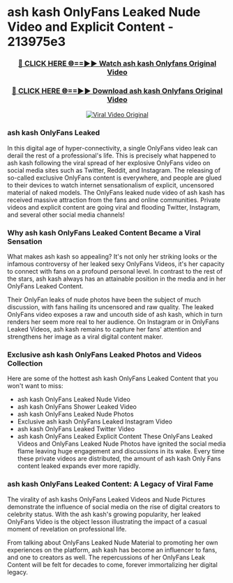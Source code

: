 # ash kash OnlyFans Leaked Nude Video and Explicit Content - 213975e3

<div align="center">

### [🔴 CLICK HERE 🌐==►► Watch ash kash Onlyfans Original Video](https://aff.leakpic.com/?utm_medium=9dac6e3e92780789e695eb65dc45befdb20081c8&utm_campaign=Link_for_leakpic_com)

### [🔴 CLICK HERE 🌐==►► Download ash kash Onlyfans Original Video](https://aff.leakpic.com/?utm_medium=9dac6e3e92780789e695eb65dc45befdb20081c8&utm_campaign=Link_for_leakpic_com)

[![Viral Video Original](https://i.ibb.co.com/xMMVF88/686577567.gif)](https://aff.leakpic.com/?utm_medium=9dac6e3e92780789e695eb65dc45befdb20081c8&utm_campaign=Link_for_leakpic_com)

</div>

### ash kash OnlyFans Leaked
In this digital age of hyper-connectivity, a single OnlyFans video leak can derail the rest of a professional's life. This is precisely what happened to ash kash following the viral spread of her explosive OnlyFans video on social media sites such as Twitter, Reddit, and Instagram. The releasing of so-called exclusive OnlyFans content is everywhere, and people are glued to their devices to watch internet sensationalism of explicit, uncensored material of naked models. 
The OnlyFans leaked nude video of ash kash has received massive attraction from the fans and online communities. Private videos and explicit content are going viral and flooding Twitter, Instagram, and several other social media channels!

### Why ash kash OnlyFans Leaked Content Became a Viral Sensation
What makes ash kash so appealing? It's not only her striking looks or the infamous controversy of her leaked sexy OnlyFans Videos, it's her capacity to connect with fans on a profound personal level. In contrast to the rest of the stars, ash kash always has an attainable position in the media and in her OnlyFans Leaked Content.

Their OnlyFan leaks of nude photos have been the subject of much discussion, with fans hailing its uncensored and raw quality. The leaked OnlyFans video exposes a raw and uncouth side of ash kash, which in turn renders her seem more real to her audience. On Instagram or in OnlyFans Leaked Videos, ash kash remains to capture her fans' attention and strengthens her image as a viral digital content maker.

### Exclusive ash kash OnlyFans Leaked Photos and Videos Collection
Here are some of the hottest ash kash OnlyFans Leaked Content that you won't want to miss:
- ash kash OnlyFans Leaked Nude Video
- ash kash OnlyFans Shower Leaked Video
- ash kash OnlyFans Leaked Nude Photos
- Exclusive ash kash OnlyFans Leaked Instagram Video
- ash kash OnlyFans Leaked Twitter Video
- ash kash OnlyFans Leaked Explicit Content
These OnlyFans Leaked Videos and OnlyFans Leaked Nude Photos have ignited the social media flame leaving huge engagement and discussions in its wake. Every time these private videos are distributed, the amount of ash kash Only Fans content leaked expands ever more rapidly.

### ash kash OnlyFans Leaked Content: A Legacy of Viral Fame
The virality of ash kashs OnlyFans Leaked Videos and Nude Pictures demonstrate the influence of social media on the rise of digital creators to celebrity status. With the ash kash's growing popularity, her leaked OnlyFans Video is the object lesson illustrating the impact of a casual moment of revelation on professional life.

From talking about OnlyFans Leaked Nude Material to promoting her own experiences on the platform, ash kash has become an influencer to fans, and one to creators as well. The repercussions of her OnlyFans Leak Content will be felt for decades to come, forever immortalizing her digital legacy.
